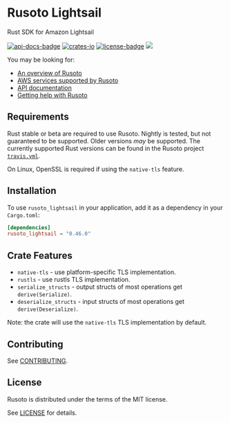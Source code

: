 
# Rusoto Lightsail
Rust SDK for Amazon Lightsail

<a href="https://docs.rs/rusoto_lightsail/0.46.0" title="API Docs"><img src="https://img.shields.io/badge/API-docs-blue.svg" alt="api-docs-badge"></img></a>
<a href="https://crates.io/crates/rusoto_lightsail/0.46.0" title="Crates.io"><img src="https://img.shields.io/crates/v/rusoto_core.svg" alt="crates-io"></img></a>
<a href="#license" title="License: MIT"><img src="https://img.shields.io/badge/license-MIT-blue.svg" alt="license-badge"></img></a>
<a href="https://discordapp.com/invite/WMJ4DWp"><img src="https://img.shields.io/discord/670751965273391124"></img></a>

You may be looking for:

* [An overview of Rusoto][rusoto-overview]
* [AWS services supported by Rusoto][supported-aws-services]
* [API documentation][api-documentation]
* [Getting help with Rusoto][rusoto-help]

## Requirements

Rust stable or beta are required to use Rusoto. Nightly is tested, but not guaranteed to be supported. Older
versions _may_ be supported. The currently supported Rust versions can be found in the Rusoto project
[`travis.yml`](https://github.com/rusoto/rusoto/blob/master/.travis.yml).

On Linux, OpenSSL is required if using the `native-tls` feature.

## Installation

To use `rusoto_lightsail` in your application, add it as a dependency in your `Cargo.toml`:

```toml
[dependencies]
rusoto_lightsail = "0.46.0"
```

## Crate Features
- `native-tls` - use platform-specific TLS implementation.
- `rustls` - use rustls TLS implementation.
- `serialize_structs` - output structs of most operations get `derive(Serialize)`.
- `deserialize_structs` - input structs of most operations get `derive(Deserialize)`.

Note: the crate will use the `native-tls` TLS implementation by default.

## Contributing

See [CONTRIBUTING][contributing].

## License

Rusoto is distributed under the terms of the MIT license.

See [LICENSE][license] for details.

[api-documentation]: https://docs.rs/rusoto_lightsail "API documentation"
[license]: https://github.com/rusoto/rusoto/blob/master/LICENSE "MIT License"
[contributing]: https://github.com/rusoto/rusoto/blob/master/CONTRIBUTING.md "Contributing Guide"
[rusoto-help]: https://www.rusoto.org/help.html "Getting help with Rusoto"
[rusoto-overview]: https://www.rusoto.org/ "Rusoto overview"
[supported-aws-services]: https://www.rusoto.org/supported-aws-services.html "List of AWS services supported by Rusoto"
        
